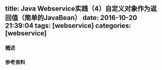 title: Java Webservice实践（4）自定义对象作为返回值（简单的JavaBean）
date: 2016-10-20 21:39:04
tags: [webservice]
categories: [webservice]
---

### 概述

 <!--more-->




### 参考资料
